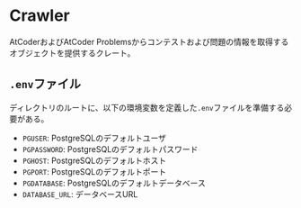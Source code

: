 # Crawler

AtCoderおよびAtCoder Problemsからコンテストおよび問題の情報を取得するオブジェクトを提供するクレート。

## `.env`ファイル

ディレクトリのルートに、以下の環境変数を定義した`.env`ファイルを準備する必要がある。

- `PGUSER`: PostgreSQLのデフォルトユーザ
- `PGPASSWORD`: PostgreSQLのデフォルトパスワード
- `PGHOST`: PostgreSQLのデフォルトホスト
- `PGPORT`: PostgreSQLのデフォルトポート
- `PGDATABASE`: PostgreSQLのデフォルトデータベース
- `DATABASE_URL`: データベースURL
